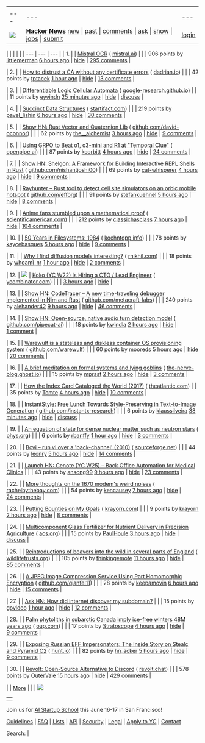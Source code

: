 |     |     |     |
| --- | --- | --- |
| |     |     |     |
| --- | --- | --- |
| [![](https://news.ycombinator.com/y18.svg)](https://news.ycombinator.com/) | **[Hacker News](https://news.ycombinator.com/news)** [new](https://news.ycombinator.com/newest) \| [past](https://news.ycombinator.com/front) \| [comments](https://news.ycombinator.com/newcomments) \| [ask](https://news.ycombinator.com/ask) \| [show](https://news.ycombinator.com/show) \| [jobs](https://news.ycombinator.com/jobs) \| [submit](https://news.ycombinator.com/submit) | [login](https://news.ycombinator.com/login?goto=news) | |

| |     |     |     |
| --- | --- | --- |
| 1. |  | [Mistral OCR](https://mistral.ai/fr/news/mistral-ocr) ( [mistral.ai](https://news.ycombinator.com/from?site=mistral.ai)) |
|  | 906 points by [littlemerman](https://news.ycombinator.com/user?id=littlemerman) [6 hours ago](https://news.ycombinator.com/item?id=43282905) \| [hide](https://news.ycombinator.com/hide?id=43282905&goto=news) \| [295 comments](https://news.ycombinator.com/item?id=43282905) |

| 2. |  | [How to distrust a CA without any certificate errors](https://dadrian.io/blog/posts/sct-not-after/) ( [dadrian.io](https://news.ycombinator.com/from?site=dadrian.io)) |
|  | 42 points by [tptacek](https://news.ycombinator.com/user?id=tptacek) [1 hour ago](https://news.ycombinator.com/item?id=43285671) \| [hide](https://news.ycombinator.com/hide?id=43285671&goto=news) \| [13 comments](https://news.ycombinator.com/item?id=43285671) |

| 3. |  | [Differentiable Logic Cellular Automata](https://google-research.github.io/self-organising-systems/difflogic-ca/?hn) ( [google-research.github.io](https://news.ycombinator.com/from?site=google-research.github.io)) |
|  | 11 points by [eyvindn](https://news.ycombinator.com/user?id=eyvindn) [25 minutes ago](https://news.ycombinator.com/item?id=43286161) \| [hide](https://news.ycombinator.com/hide?id=43286161&goto=news) \| [discuss](https://news.ycombinator.com/item?id=43286161) |

| 4. |  | [Succinct Data Structures](https://blog.startifact.com/posts/succinct/) ( [startifact.com](https://news.ycombinator.com/from?site=startifact.com)) |
|  | 219 points by [pavel\_lishin](https://news.ycombinator.com/user?id=pavel_lishin) [6 hours ago](https://news.ycombinator.com/item?id=43282995) \| [hide](https://news.ycombinator.com/hide?id=43282995&goto=news) \| [30 comments](https://news.ycombinator.com/item?id=43282995) |

| 5. |  | [Show HN: Rust Vector and Quaternion Lib](https://github.com/David-OConnor/lin-alg) ( [github.com/david-oconnor](https://news.ycombinator.com/from?site=github.com/david-oconnor)) |
|  | 62 points by [the\_\_alchemist](https://news.ycombinator.com/user?id=the__alchemist) [3 hours ago](https://news.ycombinator.com/item?id=43284811) \| [hide](https://news.ycombinator.com/hide?id=43284811&goto=news) \| [9 comments](https://news.ycombinator.com/item?id=43284811) |

| 6. |  | [Using GRPO to Beat o1, o3-mini and R1 at "Temporal Clue"](https://openpipe.ai/blog/using-grpo-to-beat-o1-o3-mini-and-r1-on-temporal-clue) ( [openpipe.ai](https://news.ycombinator.com/from?site=openpipe.ai)) |
|  | 87 points by [kcorbitt](https://news.ycombinator.com/user?id=kcorbitt) [4 hours ago](https://news.ycombinator.com/item?id=43284420) \| [hide](https://news.ycombinator.com/hide?id=43284420&goto=news) \| [24 comments](https://news.ycombinator.com/item?id=43284420) |

| 7. |  | [Show HN: Shelgon: A Framework for Building Interactive REPL Shells in Rust](https://github.com/NishantJoshi00/shelgon) ( [github.com/nishantjoshi00](https://news.ycombinator.com/from?site=github.com/nishantjoshi00)) |
|  | 69 points by [cat-whisperer](https://news.ycombinator.com/user?id=cat-whisperer) [4 hours ago](https://news.ycombinator.com/item?id=43284227) \| [hide](https://news.ycombinator.com/hide?id=43284227&goto=news) \| [9 comments](https://news.ycombinator.com/item?id=43284227) |

| 8. |  | [Rayhunter – Rust tool to detect cell site simulators on an orbic mobile hotspot](https://github.com/EFForg/rayhunter) ( [github.com/efforg](https://news.ycombinator.com/from?site=github.com/efforg)) |
|  | 91 points by [stefankuehnel](https://news.ycombinator.com/user?id=stefankuehnel) [5 hours ago](https://news.ycombinator.com/item?id=43283917) \| [hide](https://news.ycombinator.com/hide?id=43283917&goto=news) \| [8 comments](https://news.ycombinator.com/item?id=43283917) |

| 9. |  | [Anime fans stumbled upon a mathematical proof](https://www.scientificamerican.com/article/the-surprisingly-difficult-mathematical-proof-that-anime-fans-helped-solve/) ( [scientificamerican.com](https://news.ycombinator.com/from?site=scientificamerican.com)) |
|  | 212 points by [classichasclass](https://news.ycombinator.com/user?id=classichasclass) [7 hours ago](https://news.ycombinator.com/item?id=43282133) \| [hide](https://news.ycombinator.com/hide?id=43282133&goto=news) \| [104 comments](https://news.ycombinator.com/item?id=43282133) |

| 10. |  | [50 Years in Filesystems: 1984](https://blog.koehntopp.info/2023/05/06/50-years-in-filesystems-1984.html) ( [koehntopp.info](https://news.ycombinator.com/from?site=koehntopp.info)) |
|  | 78 points by [kaycebasques](https://news.ycombinator.com/user?id=kaycebasques) [5 hours ago](https://news.ycombinator.com/item?id=43283498) \| [hide](https://news.ycombinator.com/hide?id=43283498&goto=news) \| [9 comments](https://news.ycombinator.com/item?id=43283498) |

| 11. |  | [Why I find diffusion models interesting?](https://rnikhil.com/2025/03/06/diffusion-models-eval) ( [rnikhil.com](https://news.ycombinator.com/from?site=rnikhil.com)) |
|  | 18 points by [whoami\_nr](https://news.ycombinator.com/user?id=whoami_nr) [1 hour ago](https://news.ycombinator.com/item?id=43285726) \| [hide](https://news.ycombinator.com/hide?id=43285726&goto=news) \| [2 comments](https://news.ycombinator.com/item?id=43285726) |

| 12. | ![](https://news.ycombinator.com/s.gif) | [Koko (YC W22) Is Hiring a CTO / Lead Engineer](https://www.ycombinator.com/companies/koko-2/jobs/oPgy08B-lead-engineer-cto) ( [ycombinator.com](https://news.ycombinator.com/from?site=ycombinator.com)) |
|  | [3 hours ago](https://news.ycombinator.com/item?id=43285020) \| [hide](https://news.ycombinator.com/hide?id=43285020&goto=news) |

| 13. |  | [Show HN: CodeTracer – A new time-traveling debugger implemented in Nim and Rust](https://github.com/metacraft-labs/codetracer) ( [github.com/metacraft-labs](https://news.ycombinator.com/from?site=github.com/metacraft-labs)) |
|  | 240 points by [alehander42](https://news.ycombinator.com/user?id=alehander42) [9 hours ago](https://news.ycombinator.com/item?id=43280615) \| [hide](https://news.ycombinator.com/hide?id=43280615&goto=news) \| [46 comments](https://news.ycombinator.com/item?id=43280615) |

| 14. |  | [Show HN: Open-source, native audio turn detection model](https://github.com/pipecat-ai/smart-turn) ( [github.com/pipecat-ai](https://news.ycombinator.com/from?site=github.com/pipecat-ai)) |
|  | 18 points by [kwindla](https://news.ycombinator.com/user?id=kwindla) [2 hours ago](https://news.ycombinator.com/item?id=43283317) \| [hide](https://news.ycombinator.com/hide?id=43283317&goto=news) \| [1 comment](https://news.ycombinator.com/item?id=43283317) |

| 15. |  | [Warewulf is a stateless and diskless container OS provisioning system](https://github.com/warewulf/warewulf) ( [github.com/warewulf](https://news.ycombinator.com/from?site=github.com/warewulf)) |
|  | 60 points by [mooreds](https://news.ycombinator.com/user?id=mooreds) [5 hours ago](https://news.ycombinator.com/item?id=43283669) \| [hide](https://news.ycombinator.com/hide?id=43283669&goto=news) \| [20 comments](https://news.ycombinator.com/item?id=43283669) |

| 16. |  | [A brief meditation on formal systems and lying goblins](https://the-nerve-blog.ghost.io/a-brief-meditation-on-formal-systems-and-lying-goblins/) ( [the-nerve-blog.ghost.io](https://news.ycombinator.com/from?site=the-nerve-blog.ghost.io)) |
|  | 15 points by [mprast](https://news.ycombinator.com/user?id=mprast) [2 hours ago](https://news.ycombinator.com/item?id=43285485) \| [hide](https://news.ycombinator.com/hide?id=43285485&goto=news) \| [3 comments](https://news.ycombinator.com/item?id=43285485) |

| 17. |  | [How the Index Card Cataloged the World (2017)](https://www.theatlantic.com/technology/archive/2017/12/how-the-index-card-catalogued-the-world/547271/) ( [theatlantic.com](https://news.ycombinator.com/from?site=theatlantic.com)) |
|  | 35 points by [Tomte](https://news.ycombinator.com/user?id=Tomte) [4 hours ago](https://news.ycombinator.com/item?id=43284291) \| [hide](https://news.ycombinator.com/hide?id=43284291&goto=news) \| [10 comments](https://news.ycombinator.com/item?id=43284291) |

| 18. |  | [InstantStyle: Free Lunch Towards Style-Preserving in Text-to-Image Generation](https://github.com/instantX-research/InstantStyle) ( [github.com/instantx-research](https://news.ycombinator.com/from?site=github.com/instantx-research)) |
|  | 6 points by [klaussilveira](https://news.ycombinator.com/user?id=klaussilveira) [38 minutes ago](https://news.ycombinator.com/item?id=43286091) \| [hide](https://news.ycombinator.com/hide?id=43286091&goto=news) \| [discuss](https://news.ycombinator.com/item?id=43286091) |

| 19. |  | [An equation of state for dense nuclear matter such as neutron stars](https://phys.org/news/2025-02-equation-state-dense-nuclear-neutron.html) ( [phys.org](https://news.ycombinator.com/from?site=phys.org)) |
|  | 6 points by [rbanffy](https://news.ycombinator.com/user?id=rbanffy) [1 hour ago](https://news.ycombinator.com/item?id=43241122) \| [hide](https://news.ycombinator.com/hide?id=43241122&goto=news) \| [3 comments](https://news.ycombinator.com/item?id=43241122) |

| 20. |  | [Bcvi – run vi over a 'back-channel' (2010)](https://sshmenu.sourceforge.net/articles/bcvi/) ( [sourceforge.net](https://news.ycombinator.com/from?site=sourceforge.net)) |
|  | 44 points by [leonry](https://news.ycombinator.com/user?id=leonry) [5 hours ago](https://news.ycombinator.com/item?id=43283814) \| [hide](https://news.ycombinator.com/hide?id=43283814&goto=news) \| [14 comments](https://news.ycombinator.com/item?id=43283814) |

| 21. |  | [Launch HN: Cenote (YC W25) – Back Office Automation for Medical Clinics](https://news.ycombinator.com/item?id=43280836) |
|  | 43 points by [ansong99](https://news.ycombinator.com/user?id=ansong99) [9 hours ago](https://news.ycombinator.com/item?id=43280836) \| [hide](https://news.ycombinator.com/hide?id=43280836&goto=news) \| [23 comments](https://news.ycombinator.com/item?id=43280836) |

| 22. |  | [More thoughts on the 1670 modem's weird noises](https://rachelbythebay.com/w/2025/03/05/1670/) ( [rachelbythebay.com](https://news.ycombinator.com/from?site=rachelbythebay.com)) |
|  | 54 points by [kencausey](https://news.ycombinator.com/user?id=kencausey) [7 hours ago](https://news.ycombinator.com/item?id=43281893) \| [hide](https://news.ycombinator.com/hide?id=43281893&goto=news) \| [24 comments](https://news.ycombinator.com/item?id=43281893) |

| 23. |  | [Putting Bounties on My Goals](https://www.krayorn.com/posts/bounties-on-goals/) ( [krayorn.com](https://news.ycombinator.com/from?site=krayorn.com)) |
|  | 9 points by [krayorn](https://news.ycombinator.com/user?id=krayorn) [2 hours ago](https://news.ycombinator.com/item?id=43253898) \| [hide](https://news.ycombinator.com/hide?id=43253898&goto=news) \| [8 comments](https://news.ycombinator.com/item?id=43253898) |

| 24. |  | [Multicomponent Glass Fertilizer for Nutrient Delivery in Precision Agriculture](https://pubs.acs.org/doi/10.1021/acsagscitech.4c00243) ( [acs.org](https://news.ycombinator.com/from?site=acs.org)) |
|  | 15 points by [PaulHoule](https://news.ycombinator.com/user?id=PaulHoule) [3 hours ago](https://news.ycombinator.com/item?id=43241835) \| [hide](https://news.ycombinator.com/hide?id=43241835&goto=news) \| [discuss](https://news.ycombinator.com/item?id=43241835) |

| 25. |  | [Reintroductions of beavers into the wild in several parts of England](https://www.wildlifetrusts.org/news/beavers-are-coming-home) ( [wildlifetrusts.org](https://news.ycombinator.com/from?site=wildlifetrusts.org)) |
|  | 105 points by [thinkingemote](https://news.ycombinator.com/user?id=thinkingemote) [11 hours ago](https://news.ycombinator.com/item?id=43241589) \| [hide](https://news.ycombinator.com/hide?id=43241589&goto=news) \| [85 comments](https://news.ycombinator.com/item?id=43241589) |

| 26. |  | [A JPEG Image Compression Service Using Part Homomorphic Encryption](https://github.com/qianfei11/ShadowyCompression) ( [github.com/qianfei11](https://news.ycombinator.com/from?site=github.com/qianfei11)) |
|  | 28 points by [keepamovin](https://news.ycombinator.com/user?id=keepamovin) [6 hours ago](https://news.ycombinator.com/item?id=43240013) \| [hide](https://news.ycombinator.com/hide?id=43240013&goto=news) \| [15 comments](https://news.ycombinator.com/item?id=43240013) |

| 27. |  | [Ask HN: How did internet discover my subdomain?](https://news.ycombinator.com/item?id=43285725) |
|  | 15 points by [govideo](https://news.ycombinator.com/user?id=govideo) [1 hour ago](https://news.ycombinator.com/item?id=43285725) \| [hide](https://news.ycombinator.com/hide?id=43285725&goto=news) \| [12 comments](https://news.ycombinator.com/item?id=43285725) |

| 28. |  | [Palm phytoliths in subarctic Canada imply ice-free winters 48M years ago](https://academic.oup.com/aob/advance-article/doi/10.1093/aob/mcaf021/8006661) ( [oup.com](https://news.ycombinator.com/from?site=oup.com)) |
|  | 17 points by [Stratoscope](https://news.ycombinator.com/user?id=Stratoscope) [4 hours ago](https://news.ycombinator.com/item?id=43236254) \| [hide](https://news.ycombinator.com/hide?id=43236254&goto=news) \| [9 comments](https://news.ycombinator.com/item?id=43236254) |

| 29. |  | [Exposing Russian EFF Impersonators: The Inside Story on Stealc and Pyramid C2](https://hunt.io/blog/russian-speaking-actors-impersonate-etf-distribute-stealc-pyramid-c2) ( [hunt.io](https://news.ycombinator.com/from?site=hunt.io)) |
|  | 82 points by [hn\_acker](https://news.ycombinator.com/user?id=hn_acker) [5 hours ago](https://news.ycombinator.com/item?id=43283884) \| [hide](https://news.ycombinator.com/hide?id=43283884&goto=news) \| [9 comments](https://news.ycombinator.com/item?id=43283884) |

| 30. |  | [Revolt: Open-Source Alternative to Discord](https://revolt.chat/) ( [revolt.chat](https://news.ycombinator.com/from?site=revolt.chat)) |
|  | 578 points by [OuterVale](https://news.ycombinator.com/user?id=OuterVale) [15 hours ago](https://news.ycombinator.com/item?id=43277918) \| [hide](https://news.ycombinator.com/hide?id=43277918&goto=news) \| [429 comments](https://news.ycombinator.com/item?id=43277918) |

|  | [More](https://news.ycombinator.com/?p=2) | |
| ![](https://news.ycombinator.com/s.gif)

|     |
| --- |
|  |

Join us for [AI Startup School](https://events.ycombinator.com/ai-sus) this June 16-17 in San Francisco!

[Guidelines](https://news.ycombinator.com/newsguidelines.html) \| [FAQ](https://news.ycombinator.com/newsfaq.html) \| [Lists](https://news.ycombinator.com/lists) \| [API](https://github.com/HackerNews/API) \| [Security](https://news.ycombinator.com/security.html) \| [Legal](https://www.ycombinator.com/legal/) \| [Apply to YC](https://www.ycombinator.com/apply/) \| [Contact](mailto:hn@ycombinator.com)

Search: |
